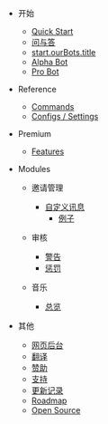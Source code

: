 - 开始

  - [Quick Start](/zh-CN/getting-started/quick-start.md)
  - [问与答](/zh-CN/getting-started/faq.md)
  - [start.ourBots.title](/zh-CN/getting-started/ourBots.md)
  - [Alpha Bot](/zh-CN/getting-started/alpha.md)
  - [Pro Bot](/zh-CN/getting-started/pro.md)

- Reference

  - [Commands](/zh-CN/reference/commands.md)
  - [Configs / Settings](/zh-CN/reference/settings.md)

- Premium

  - [Features](/zh-CN/premium/features.md)

- Modules

  - 邀请管理

    - [自定义讯息](/zh-CN/modules/invites/custom-messages.md)
      - [例子](/zh-CN/modules/invites/examples.md)

  - 审核

    - [警告](/zh-CN/modules/moderation/strikes.md)
    - [惩罚](/zh-CN/modules/moderation/punishments.md)

  - 音乐

    - [总览](/zh-CN/modules/music/overview.md)

- 其他

  - [网页后台](/zh-CN/other/webpanel.md)
  - [翻译](/zh-CN/other/translations.md)
  - [赞助](/zh-CN/other/donating.md)
  - [支持](/zh-CN/other/support.md)
  - [更新记录](/zh-CN/other/changelog.md)
  - [Roadmap](/zh-CN/other/roadmap.md)
  - [Open Source](/zh-CN/other/open-source.md)
